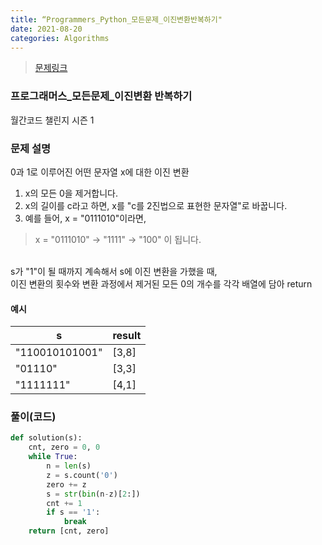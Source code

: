```yaml
---
title: “Programmers_Python_모든문제_이진변환반복하기"
date: 2021-08-20 
categories: Algorithms
---
```

> [문제링크](https://programmers.co.kr/learn/courses/30/lessons/70129)


### 프로그래머스_모든문제_이진변환 반복하기
월간코드 챌린지 시즌 1

### 문제 설명

0과 1로 이루어진 어떤 문자열 x에 대한 이진 변환<br>

1. x의 모든 0을 제거합니다.
2. x의 길이를 c라고 하면, x를 "c를 2진법으로 표현한 문자열"로 바꿉니다.
3. 예를 들어, x = "0111010"이라면, 
> x = "0111010" -> "1111" -> "100" 이 됩니다.
<br>
s가 "1"이 될 때까지 계속해서 s에 이진 변환을 가했을 때,<br>
이진 변환의 횟수와 변환 과정에서 제거된 모든 0의 개수를 각각 배열에 담아 return

#### 예시

|s   |result   |
|---|---|
|"110010101001"|[3,8]|
|"01110"|[3,3]|
|"1111111"|[4,1]|


### 풀이(코드)
```python
def solution(s):
    cnt, zero = 0, 0
    while True:
        n = len(s)
        z = s.count('0')
        zero += z
        s = str(bin(n-z)[2:])
        cnt += 1
        if s == '1':
            break
    return [cnt, zero]
```
